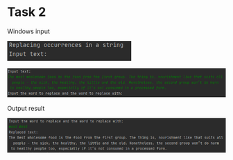 Task 2
=====================

Windows input 

![](https://github.com/DzmitrySiarheyeu/Epam/blob/main/Third-chapter-of-the-course/Working%20with%20strings%20as%20an%20array%20of%20characters/Task%202/img/1.PNG)

![](https://github.com/DzmitrySiarheyeu/Epam/blob/main/Third-chapter-of-the-course/Working%20with%20strings%20as%20an%20array%20of%20characters/Task%202/img/2.PNG)

Output result

![](https://github.com/DzmitrySiarheyeu/Epam/blob/main/Third-chapter-of-the-course/Working%20with%20strings%20as%20an%20array%20of%20characters/Task%202/img/3.PNG)
